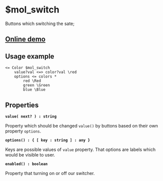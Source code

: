 # $mol_switch 

Buttons which switching the sate;

## [Online demo](http://eigenmethod.github.io/mol//#demo=mol_switch_demo)

## Usage example

```
<= Color $mol_switch
	value?val <=> color?val \red
	options <= colors *
		red \Red
		green \Green
		blue \Blue
```

## Properties

**`value( next? ) : string`**

Property which should be changed `value()` by buttons based on their own property `options`.

**`options() : { [ key : string ] : any }`**

Keys are possible values of `value` property. That options are labels which would be visible to user.

**`enabled() : boolean`**

Property that turning on or off our switcher.
